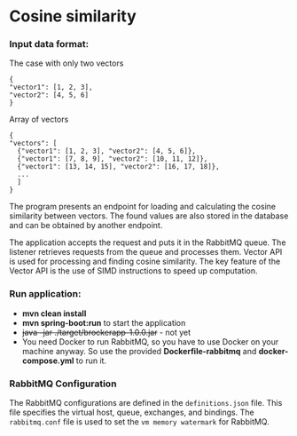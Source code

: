 # Cosine similarity

### Input data format:
The case with only two vectors

    {
    "vector1": [1, 2, 3],
    "vector2": [4, 5, 6]
    }

Array of vectors

    {
    "vectors": [
      {"vector1": [1, 2, 3], "vector2": [4, 5, 6]},
      {"vector1": [7, 8, 9], "vector2": [10, 11, 12]},
      {"vector1": [13, 14, 15], "vector2": [16, 17, 18]},
      ...
      ]
    }


The program presents an endpoint for loading and calculating the cosine similarity between vectors.
The found values are also stored in the database and can be obtained by another endpoint.

The application accepts the request and puts it in the RabbitMQ queue. 
The listener retrieves requests from the queue and processes them. 
Vector API is used for processing and finding cosine similarity. 
The key feature of the Vector API is the use of SIMD instructions to speed up computation.


### **Run application:**

* **mvn clean install**
* **mvn spring-boot:run** to start the application
* ~~java -jar ./target/brockerapp-1.0.0.jar~~ - not yet
* You need Docker to run RabbitMQ, so you have to use Docker on your machine anyway. 
  So use the provided **Dockerfile-rabbitmq** and **docker-compose.yml** to run it. 

### RabbitMQ Configuration

The RabbitMQ configurations are defined in the `definitions.json` file.
This file specifies the virtual host, queue, exchanges, and bindings. 
The `rabbitmq.conf` file is used to set the `vm memory watermark` for RabbitMQ.
